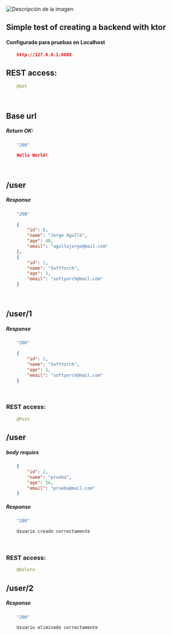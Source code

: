 ![Descripción de la imagen](https://ktor.io/docs/images/ktor_logo_dark.svg)

## Simple test of creating a backend with ktor

#### Configurado para pruebas en Localhost

```json
    http://127.0.0.1:8080
```
## REST access:
```java
    @Get
```
<br>

## Base url
##### Return OK:

```java
    "200"
```
```json
    Hello World!
```

<br>

## /user
##### Response

```java
    "200"
```
```json
    {
        "id": 0,
        "name": "Jorge Agulló",
        "age": 40,
        "email": "agullojorge@mail.com"
    },
    {
        "id": 1,
        "name": "SoftYorch",
        "age": 1,
        "email": "softyorch@mail.com"
    }
```

<br>

## /user/1
##### Response
```java
    "200"
```
```json
    {
        "id": 1,
        "name": "SoftYorch",
        "age": 1,
        "email": "softyorch@mail.com"
    }
```

<br>

### REST access:
```java
    @Post
```
## /user
##### body requies
```json
    {
        "id": 2,
        "name": "prueba",
        "age": 56,
        "email": "prueba@mail.com"
    }
```
##### Response
```java
    "200"
```
```html
    Usuario creado correctamente
```
<br>

### REST access:
```java
    @Delete
```

## /user/2
##### Response
```java
    "200"
```
```html
    Usuario eliminado correctamente
```


